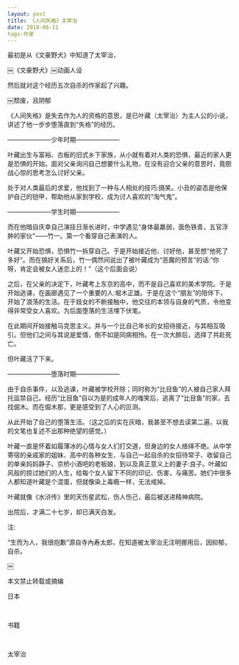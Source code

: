 ```yaml
---
layout: post
title: 《人间失格》太宰治
date: 2018-06-11 
tags:作家
---
```

最初是从《文豪野犬》中知道了太宰治，

￼《文豪野犬》￼动画人设

然后就对这个经历五次自杀的作家起了兴趣。

￼颓废，且阴郁

《人间失格》是失去作为人的资格的意思，是已叶藏（太宰治）为主人公的小说，讲述了他一步步堕落直到“失格”的经历。

———————少年时期———————

叶藏出生与富裕、古板的旧式乡下家族，从小就有着对人类的恐惧，最近的家人更是恐惧的开始。面对父亲询问自己想要什么礼物，在没有迎合父亲的意思时，竟胆战心惊的思考怎么讨好父亲。

处于对人类最后的求爱，他找到了一种与人相处的技巧:搞笑。小丑的姿态是他保护自己的铠甲，帮助他从家到学校，成为讨人喜欢的“淘气鬼”。

———————学生时期———————

而在他暗自庆幸自己演技日渐长进时，中学遇见“身体最羸弱，面色铁青，五官浮肿的家伙”——竹一。第一个看穿自己表演的人。

叶藏又开始恐惧，恐惧竹一拆穿自己。于是开始接近他、讨好他，甚至想“他死了多好”。而在搞好关系后，竹一偶然间说出了被叶藏成为“恶魔的预言”的话:“你呀，肯定会被女人迷恋上的！”（这个后面会说）

之后，在父亲的决定下，叶藏考上东京的高中，而不是自己喜欢的美术学院。于是开始逃课，在画廊遇见了一个重要的人:堀木正雄。于是在这个“朋友”的陪伴下，开始了浪荡的生活。在于妓女的不断接触中，他交往的本领与自身的气质，令他变得非常受女人喜欢。为后面堕落的生活埋下伏笔。

在此期间开始接触马克思主义。并与一个比自己年长的女招待接近，与其相互吸引。但他们之间与其说是爱情，倒不如是同病相怜。在一次大醉后，选择了共赴死亡。

但叶藏活了下来。

———————堕落时期———————

由于自杀事件，以及逃课，叶藏被学校开除；同时称为“比目鱼”的人被自己家人拜托监禁自己。经历“比目鱼”自以为是的成年人的嗤笑后，逃离了“比目鱼”的家，去找倔木。而在倔木那，更是感受到了人心的叵测。

从此开始了自己的堕落生活。（这之后的实在灰暗，我甚至不想去读第二遍，以我的文笔也复述不出那种绝望的感觉。）

叶藏一直是怀着如履薄冰的心情与女人们打交道，但身边的女人络绎不绝。从中学寄宿的亲戚家的姐妹、高中的各种女生、与自己一起自杀的女招待常子、收留自己的单亲妈妈静子、京桥小酒吧的老板娘，到以及真正意义上的妻子:良子。叶藏如风般的掠过她们的人生，给每个女人留下不同的印记、伤害，与痛苦。她们中很多人都知道叶藏是个混蛋，但就像染上毒瘾一样，无法戒掉。

叶藏就像《水浒传》里的天伤星武松，伤人伤己，最后被送进精神病院。

出院后，才满二十七岁，却已满天白发。

注:

“生而为人，我很抱歉”源自寺內寿太郎，在知道被太宰治无注明挪用后，因抑郁，自杀。

￼


本文禁止转载或摘编

日本

 

书籍

 

太宰治
